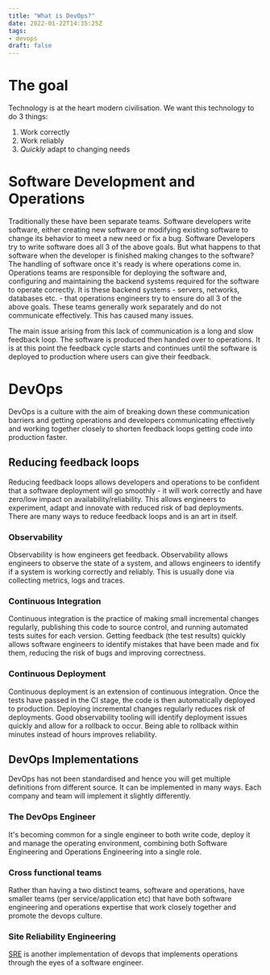 ```yaml
---
title: "What is DevOps?"
date: 2022-01-22T14:35:25Z
tags:
- devops
draft: false
---
```

# The goal
Technology is at the heart modern civilisation. We want this technology to do 3 things:

1. Work correctly
2. Work reliably
3. *Quickly* adapt to changing needs 

# Software Development and Operations 

Traditionally these have been separate teams. Software developers write software, either creating new software or modifying existing software to change its behavior to meet a new need or fix a bug. Software Developers try to write software does all 3 of the above goals. But what happens to that software when the developer is finished making changes to the software? The handling of software once it's ready is where operations come in. Operations teams are responsible for deploying the software and, configuring and maintaining the backend systems required for the software to operate correctly. It is these backend systems - servers, networks, databases etc. - that operations engineers try to ensure do all 3 of the above goals. These teams generally work separately and do not communicate effectively. This has caused many issues. 

The main issue arising from this lack of communication is a long and slow feedback loop. The software is produced then handed over to operations. It is at this point the feedback cycle starts and continues until the software is deployed to production where users can give their feedback.

# DevOps
DevOps is a culture with the aim of breaking down these communication barriers and getting operations and developers communicating effectively and working together closely to shorten feedback loops getting code into production faster.

## Reducing feedback loops
Reducing feedback loops allows developers and operations to be confident that a software deployment will go smoothly - it will work correctly and have zero/low impact on availability/reliability. This allows engineers to experiment, adapt and innovate with reduced risk of bad deployments. There are many ways to reduce feedback loops and is an art in itself.

### Observability 
Observability is how engineers get feedback. Observability allows engineers to observe the state of a system, and allows engineers to identify if a system is working correctly and reliably. This is usually done via collecting metrics, logs and traces.

### Continuous Integration

Continuous integration is the practice of making small incremental changes regularly, publishing this code to source control, and running automated tests suites for each version. Getting feedback (the test results) quickly allows software engineers to identify mistakes that have been made and fix them, reducing the risk of bugs and improving correctness.

### Continuous Deployment
Continuous deployment is an extension of continuous integration. Once the tests have passed in the CI stage, the code is then automatically deployed to production. Deploying incremental changes regularly reduces risk of deployments. Good observability tooling will identify deployment issues quickly and allow for a rollback to occur. Being able to rollback within minutes instead of hours improves reliability.

## DevOps Implementations

DevOps has not been standardised and hence you will get multiple definitions from different source. It can be implemented in many ways. Each company and team will implement it slightly differently.

### The DevOps Engineer
It's becoming common for a single engineer to both write code, deploy it and manage the operating environment, combining both Software Engineering and Operations Engineering into a single role.

### Cross functional teams
Rather than having a two distinct teams, software and operations, have smaller teams (per service/application etc) that have both software engineering and operations expertise that work closely together and promote the devops culture.

### Site Reliability Engineering
[SRE](https://sre.google) is another implementation of devops that implements operations through the eyes of a software engineer.

